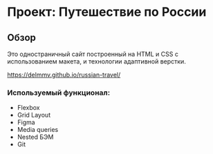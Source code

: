 # Проект: Путешествие по России
## Обзор
Это одностраничный сайт построенный на HTML и CSS с использованием макета, и технологии адаптивной верстки.

https://delmmv.github.io/russian-travel/
### Используемый функционал:
* Flexbox
* Grid Layout
* Figma
* Media queries
* Nested БЭМ
* Git
